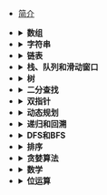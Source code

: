 * [简介](README.md)


- <details><summary><b>数组</b></summary>

    - [1.两数之和](leetcode/1.两数之和.md) 
    - [剑指 Offer 03.数组中重复的数字](剑指offer/03.数组中重复的数字.md)
    -  [剑指 Offer 39.数组中出现次数超过一半的数字](剑指offer/39.数组中出现次数超过一半的数字.md)
    -  [剑指 Offer 56 - I.数组中数字出现的次数](剑指offer/56-I.数组中数字出现的次数.md)
    -  [剑指 Offer 56 - II.数组中数字出现的次数 II](剑指offer/56-II.数组中数字出现的次数II.md)


- <details><summary><b>字符串</b></summary>

    - [5.最长回文子串](leetcode/5.最长回文子串.md)
    - [剑指 Offer 05.替换空格](剑指offer/05.替换空格.md)
    - [剑指 Offer 48.最长不含重复字符的子字符串](剑指offer/48.最长不含重复字符的子字符串.md)
    - [剑指 Offer 50.第一个只出现一次的字符](剑指offer/50.第一个只出现一次的字符.md)
    - [剑指 Offer 58-II.左旋转字符串](剑指offer/58-II.左旋转字符串.md)

- <details><summary><b>链表</b></summary>

    - [2.两数相加](leetcode/2.两数相加.md)
    - [剑指 Offer 24.反转链表](剑指offer/24.反转链表.md)
- <details><summary><b>栈、队列和滑动窗口</b></summary>

    
    - [3.无重复字符的最长子串](leetcode/3.无重复字符的最长子串.md)
    - [20.有效的括号](leetcode/20.有效的括号.md)
    - [76.最小覆盖子串](leetcode/76.最小覆盖子串.md)
    - [剑指 Offer 06.从尾到头打印链表](剑指offer/06.从尾到头打印链表.md)
    - [剑指 Offer 09.用两个栈实现队列](剑指offer/09.用两个栈实现队列.md)
    - [剑指 Offer 30.包含 min 函数的栈](剑指offer/30.包含min函数的栈.md)
    - [剑指 Offer 59-I.滑动窗口的最大值](剑指offer/59-I.滑动窗口的最大值.md)
    - [剑指 Offer 59-II.队列的最大值](剑指offer/59-II.队列的最大值.md)


- <details><summary><b>树</b></summary>

    - [94.二叉树的中序遍历](leetcode/94.二叉树的中序遍历.md)
    - [101.对称二叉树/剑指 Offer 28.对称的二叉树](剑指offer/28.对称的二叉树.md)
    - [226.翻转二叉树/剑指 Offer 27.二叉树的镜像](剑指offer/27.二叉树的镜像.md)
    - [剑指 Offer 04.二维数组中的查找](剑指offer/04.二维数组中的查找.md)
    - [剑指 Offer 07.重建二叉树](剑指offer/07.重建二叉树.md)
    - 剑指 Offer 26.树的子结构
    - [剑指 Offer 55 - I.二叉树的深度](55-I.二叉树的深度.md)
    - [剑指 Offer 55 - II.平衡二叉树](剑指offer/55-II.平衡二叉树.md)
- <details><summary><b>二分查找</b></summary>

    - [剑指 Offer 11.旋转数组的最小数字](剑指offer/11.旋转数组的最小数字.md)
    - [剑指 Offer 50.第一个只出现一次的字符](剑指offer/50.第一个只出现一次的字符.md)
- <details><summary><b>双指针</b></summary>

    - [11.盛最多水的容器](leetcode/11.盛最多水的容器.md)
    - [19.删除链表的倒数第 N 个结点](leetcode/19.删除链表的倒数第N个结点.md)
    - [21.合并两个有序链表](剑指offer/25.合并两个排序的链表.md)
    - [42.接雨水](leetcode/42.接雨水.md)
    - [75.颜色分类](leetcode/75.颜色分类.md)
    - [剑指 Offer 18.删除链表的节点](剑指offer/18.删除链表的节点.md)
    - [剑指 Offer 25.合并两个排序的链表](剑指offer/25.合并两个排序的链表.md)
- <details><summary><b>动态规划</b></summary>

    - [62.不同路径](leetcode/62.不同路径.md)
    - [64.最小路径和](leetcode/64.最小路径和.md)
    - [70.爬楼梯](leetcode/70.爬楼梯.md)
    - [剑指 Offer 10- I.斐波那契数列](剑指offer/10-I.斐波那契数列.md)
    - [剑指 Offer 10- II.青蛙跳台阶问题](剑指offer/10-II.青蛙跳台阶问题.md)
- <details><summary><b>递归和回溯</b></summary>

    - [17.电话号码的字母组合](leetcode/17.电话号码的字母组合.md)
    - [22.括号生成](leetcode/22.括号生成.md)
    - [39.组合总和](leetcode/39.组合总和.md)
    - [46.全排列](leetcode/46.全排列.md)
    - [78.子集](leetcode/78.子集.md)
    
- <details><summary><b>DFS和BFS</b></summary>

    - [79.单词搜索/剑指 Offer 12.矩阵中的路径](剑指offer/12.矩阵中的路径.md)
    - [剑指 Offer 13.机器人的运动范围](剑指offer/13.机器人的运动范围.md)
- <details><summary><b>排序</b></summary>

    - [剑指 Offer 40.最小的 k 个数](剑指offer/40.最小的k个数.md)
- <details><summary><b>贪婪算法</b></summary>

    - [56.合并区间](leetcode/56.合并区间.md)

- <details><summary><b>数学</b></summary>

    - [48.旋转图像](leetcode/48.旋转图像.md)
    - [剑指 Offer 66.构建乘积数组](https://leetcode-cn.com/problems/two-sum/)

- <details><summary><b>位运算</b></summary>

    - [剑指 Offer 15.二进制中 1 的个数](剑指offer/15.二进制中1的个数.md)

